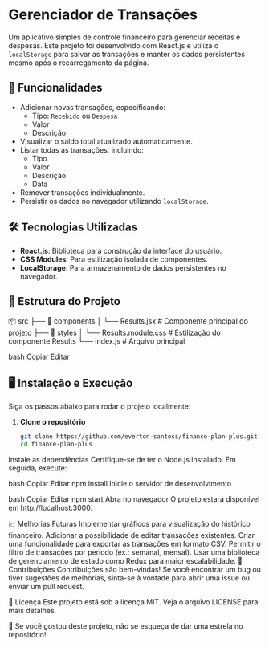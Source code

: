 # Gerenciador de Transações

Um aplicativo simples de controle financeiro para gerenciar receitas e despesas. Este projeto foi desenvolvido com React.js e utiliza o `localStorage` para salvar as transações e manter os dados persistentes mesmo após o recarregamento da página.

## 🚀 Funcionalidades

- Adicionar novas transações, especificando:
  - Tipo: `Recebido` ou `Despesa`
  - Valor
  - Descrição
- Visualizar o saldo total atualizado automaticamente.
- Listar todas as transações, incluindo:
  - Tipo
  - Valor
  - Descrição
  - Data
- Remover transações individualmente.
- Persistir os dados no navegador utilizando `localStorage`.

## 🛠️ Tecnologias Utilizadas

- **React.js**: Biblioteca para construção da interface do usuário.
- **CSS Modules**: Para estilização isolada de componentes.
- **LocalStorage**: Para armazenamento de dados persistentes no navegador.

## 📂 Estrutura do Projeto

📦 src ├── 📂 components │ └── Results.jsx # Componente principal do projeto ├── 📂 styles │ └── Results.module.css # Estilização do componente Results └── index.js # Arquivo principal

bash
Copiar
Editar

## 🖥️ Instalação e Execução

Siga os passos abaixo para rodar o projeto localmente:

1. **Clone o repositório**
   ```bash
   git clone https://github.com/everton-santoss/finance-plan-plus.git
   cd finance-plan-plus
Instale as dependências Certifique-se de ter o Node.js instalado. Em seguida, execute:

bash
Copiar
Editar
npm install
Inicie o servidor de desenvolvimento

bash
Copiar
Editar
npm start
Abra no navegador O projeto estará disponível em http://localhost:3000.

📈 Melhorias Futuras
Implementar gráficos para visualização do histórico financeiro.
Adicionar a possibilidade de editar transações existentes.
Criar uma funcionalidade para exportar as transações em formato CSV.
Permitir o filtro de transações por período (ex.: semanal, mensal).
Usar uma biblioteca de gerenciamento de estado como Redux para maior escalabilidade.
🤝 Contribuições
Contribuições são bem-vindas! Se você encontrar um bug ou tiver sugestões de melhorias, sinta-se à vontade para abrir uma issue ou enviar um pull request.

📜 Licença
Este projeto está sob a licença MIT. Veja o arquivo LICENSE para mais detalhes.

🌟 Se você gostou deste projeto, não se esqueça de dar uma estrela no repositório!
